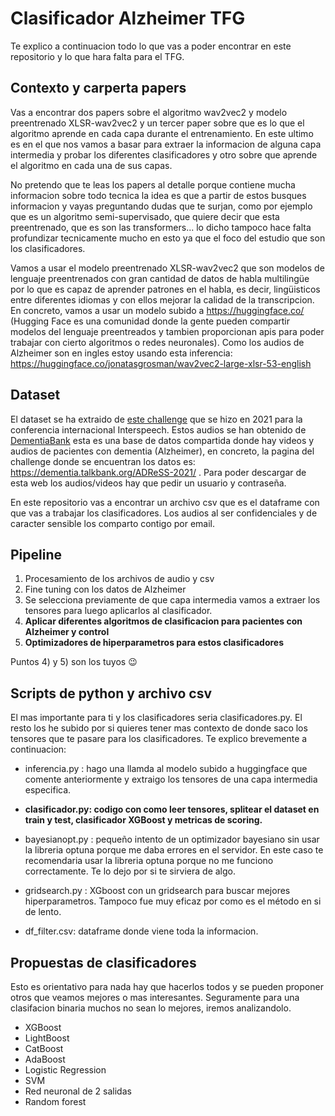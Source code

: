 # Clasificador Alzheimer TFG

Te explico a continuacion todo lo que vas a poder encontrar en este repositorio y lo que hara falta para el TFG. 

## Contexto y carperta papers

Vas a encontrar dos papers sobre el algoritmo wav2vec2 y modelo preentrenado XLSR-wav2vec2 y un tercer paper sobre que es lo que el algoritmo aprende en cada capa durante el entrenamiento. En este ultimo es en el que nos vamos a basar para extraer la informacion de alguna capa intermedia y probar los diferentes clasificadores y otro sobre que aprende el algoritmo en cada una de sus capas. 

No pretendo que te leas los papers al detalle porque contiene mucha informacion sobre todo tecnica la idea es que a partir de estos busques informacion y vayas preguntando dudas que te surjan, como por ejemplo que es un algoritmo semi-supervisado, que quiere decir que esta preentrenado, que es son las transformers... lo dicho tampoco hace falta profundizar tecnicamente mucho en esto ya que el foco del estudio que son los clasificadores. 

Vamos a usar el modelo preentrenado XLSR-wav2vec2 que son modelos de lenguaje preentrenados con gran cantidad de datos de habla multilingüe por lo que es capaz de aprender patrones en el habla, es decir, lingüisticos entre diferentes idiomas y con ellos mejorar la calidad de la transcripcion. En concreto, vamos a usar un modelo subido a https://huggingface.co/ (Hugging Face es una comunidad donde la gente pueden compartir modelos del lenguaje preentreados y tambien proporcionan apis para poder trabajar con cierto algoritmos o redes neuronales). Como los audios de Alzheimer son en ingles estoy usando esta inferencia: https://huggingface.co/jonatasgrosman/wav2vec2-large-xlsr-53-english

## Dataset 

El dataset se ha extraido de [este challenge](https://luzs.gitlab.io/adresso-2021/) que se hizo en 2021 para la conferencia internacional Interspeech. Estos audios se han obtenido de [DementiaBank](https://dementia.talkbank.org/) esta es una base de datos compartida donde hay videos y audios de pacientes con dementia (Alzheimer), en concreto, la pagina del challenge donde se encuentran los datos es: https://dementia.talkbank.org/ADReSS-2021/ . Para poder descargar de esta web los audios/videos hay que pedir un usuario y contraseña. 

En este repositorio vas a encontrar un archivo csv que es el dataframe con que vas a trabajar los clasificadores. Los audios al ser confidenciales y de caracter sensible los comparto contigo por email. 

## Pipeline

1) Procesamiento de los archivos de audio y csv
2) Fine tuning con los datos de Alzheimer
3) Se selecciona previamente de que capa intermedia vamos a extraer los tensores para luego aplicarlos al clasificador. 
4) **Aplicar diferentes algoritmos de clasificacion para pacientes con Alzheimer y control**
5) **Optimizadores de hiperparametros para estos clasificadores**

Puntos 4) y 5) son los tuyos 😉 

## Scripts de python y archivo csv

El mas importante para ti y los clasificadores seria clasificadores.py. El resto los he subido por si quieres tener mas contexto de donde saco los tensores que te pasare para los clasificadores. Te explico brevemente a continuacion: 

-  inferencia.py : hago una llamda al modelo subido a huggingface que comente anteriormente y extraigo los tensores de una capa intermedia especifica. 
-  **clasificador.py: codigo con como leer tensores, splitear el dataset en train y test, clasificador XGBoost y metricas de scoring.**
-  bayesianopt.py : pequeño intento de un optimizador bayesiano sin usar la libreria optuna porque me daba errores en el servidor. En este caso te recomendaria usar la libreria optuna porque no me funciono correctamente. Te lo dejo por si te sirviera de algo. 
-  gridsearch.py : XGboost con un gridsearch para buscar mejores hiperparametros. Tampoco fue muy eficaz por como es el método en si de lento. 

- df_filter.csv: dataframe donde viene toda la informacion. 

## Propuestas de clasificadores

Esto es orientativo para nada hay que hacerlos todos y se pueden proponer otros que veamos mejores o mas interesantes. Seguramente para una clasifacion binaria muchos no sean lo mejores, iremos analizandolo. 

- XGBoost
- LightBoost
- CatBoost
- AdaBoost
- Logistic Regression
- SVM
- Red neuronal de 2 salidas
- Random forest 
